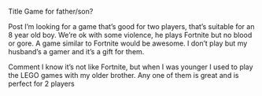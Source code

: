 Title
Game for father/son?

Post
I’m looking for a game that’s good for two players, that’s suitable for an 8 year old boy. We’re ok with some violence, he plays Fortnite but no blood or gore. A game similar to Fortnite would be awesome. I don’t play but my husband’s  a gamer and it’s a gift for them.

Comment
I know it’s not like Fortnite, but when I was younger I used to play the LEGO games with my older brother. Any one of them is great and is perfect for 2 players
